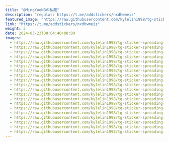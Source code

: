 ```yaml
---
title: "@MingYueNBの私藏"
description: "regular: https://t.me/addstickers/nxdhwmeiz"
featured_image: "https://raw.githubusercontent.com/kylelin1998/tg-sticker-spreading-worldwide-images/main/img/2b7ca7e2-be89-417c-85db-8165677d52b6.jpg"
link: "https://t.me/addstickers/nxdhwmeiz"
weight: 3
date: 2024-03-23T08:04:40+08:00
images:
  - https://raw.githubusercontent.com/kylelin1998/tg-sticker-spreading-worldwide-images/main/img/2b7ca7e2-be89-417c-85db-8165677d52b6.jpg
  - https://raw.githubusercontent.com/kylelin1998/tg-sticker-spreading-worldwide-images/main/img/a8a48de9-59cc-4ab6-8d7a-5d94dfe0c50d.jpg
  - https://raw.githubusercontent.com/kylelin1998/tg-sticker-spreading-worldwide-images/main/img/28a62c79-ca97-42df-b652-fcb058a4a6c0.jpg
  - https://raw.githubusercontent.com/kylelin1998/tg-sticker-spreading-worldwide-images/main/img/9b99a22e-0952-4d06-9bdc-e954c89eed9a.jpg
  - https://raw.githubusercontent.com/kylelin1998/tg-sticker-spreading-worldwide-images/main/img/8b07caf8-301a-4918-9277-8f0e28efe009.jpg
  - https://raw.githubusercontent.com/kylelin1998/tg-sticker-spreading-worldwide-images/main/img/9273c97d-c905-4f90-875b-16de9aa009b6.jpg
  - https://raw.githubusercontent.com/kylelin1998/tg-sticker-spreading-worldwide-images/main/img/9d339ede-a2f4-4b08-aad8-21c98481762a.jpg
  - https://raw.githubusercontent.com/kylelin1998/tg-sticker-spreading-worldwide-images/main/img/30e7dd1e-a9ed-4dab-9ddb-69bebbfb7668.jpg
  - https://raw.githubusercontent.com/kylelin1998/tg-sticker-spreading-worldwide-images/main/img/ef324439-143c-419a-ab9c-39dbc2d2d565.jpg
  - https://raw.githubusercontent.com/kylelin1998/tg-sticker-spreading-worldwide-images/main/img/67327173-456a-4f10-9783-fb6afbaad2b0.jpg
  - https://raw.githubusercontent.com/kylelin1998/tg-sticker-spreading-worldwide-images/main/img/f498228c-de98-479a-8c79-533b742b5522.jpg
  - https://raw.githubusercontent.com/kylelin1998/tg-sticker-spreading-worldwide-images/main/img/3c0dbf12-79a5-4caa-bf15-632d7af594bb.jpg
  - https://raw.githubusercontent.com/kylelin1998/tg-sticker-spreading-worldwide-images/main/img/697eefd4-97c6-4295-80a1-35dac694e129.jpg
  - https://raw.githubusercontent.com/kylelin1998/tg-sticker-spreading-worldwide-images/main/img/64d76e32-6524-45f1-9ff1-4a0e4d7829ca.jpg
  - https://raw.githubusercontent.com/kylelin1998/tg-sticker-spreading-worldwide-images/main/img/c637d962-b468-4e7e-a94d-5119d4f942c9.jpg
  - https://raw.githubusercontent.com/kylelin1998/tg-sticker-spreading-worldwide-images/main/img/87fc2507-14a3-43f2-8c8d-8ca23b7bec21.jpg
  - https://raw.githubusercontent.com/kylelin1998/tg-sticker-spreading-worldwide-images/main/img/aaab0048-c44e-48b7-a465-74853d79f402.jpg
  - https://raw.githubusercontent.com/kylelin1998/tg-sticker-spreading-worldwide-images/main/img/8c7cf582-cded-4b63-b94e-33fe6338b5ad.jpg
  - https://raw.githubusercontent.com/kylelin1998/tg-sticker-spreading-worldwide-images/main/img/dc5b5658-2d45-467f-af06-84600f82eaea.jpg
  - https://raw.githubusercontent.com/kylelin1998/tg-sticker-spreading-worldwide-images/main/img/8cc91418-7385-4e67-86e4-93c5c5c6e451.jpg
---
```

